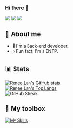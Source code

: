 ### Hi there 👋

[![](https://img.shields.io/badge/linkedin-%230077B5.svg?style=for-the-badge&logo=linkedin)](https://www.linkedin.com/in/yishengwu/)
[![](https://img.shields.io/badge/Instagram-E4405F?style=for-the-badge&logo=instagram&logoColor=white)](https://www.instagram.com/ezra.181/)
[![](https://img.shields.io/badge/Gmail-D14836?style=for-the-badge&logo=gmail&logoColor=white)](ezrawu23@outlook.com)

🍙 About me
---

- 🌱 I'm a Back-end developer.
- ⚡ Fun fact: I'm a ENTP.

📊 Stats
---

[![Renee Lan's GitHub stats](https://github-readme-stats.vercel.app/api?username=picassoeason&theme=dark&card_width=495)](https://github.com/anuraghazra/github-readme-stats)
<br/>
[![Renee Lan's Top Langs](https://github-readme-stats.vercel.app/api/top-langs/?username=picassoeason&theme=dark&layout=compact&card_width=495)](https://github.com/anuraghazra/github-readme-stats)
<br/>
![GitHub Streak](https://github-readme-streak-stats.herokuapp.com/?user=picassoeason&theme=dark&count_private=true&bg_color=0d1116&title_color=ce09ec&text_color=a4aacb&icon_color=007ec6)

🧰 My toolbox
---
[![My Skills](https://skillicons.dev/icons?i=html,css,javascript,react,nextjs,materialui,tailwind,bootstrap,redux,prisma,docker,figma,firebase,nestjs,mongodb,aws,ps,illustrator&perline=5&theme=dark)](https://skillicons.dev)

